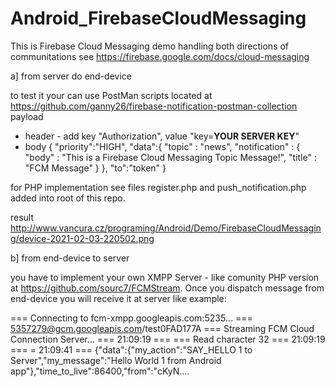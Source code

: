 # Android_FirebaseCloudMessaging
This is Firebase Cloud Messaging demo handling both directions of communitations
see https://firebase.google.com/docs/cloud-messaging

a] from server do end-device

to test it your can use PostMan scripts located at https://github.com/ganny26/firebase-notification-postman-collection
payload
- header - add key "Authorization", value "key=**YOUR SERVER KEY**"
- body
{
  "priority":"HIGH",
  "data":{
      "topic" : "news",
    "notification" : {
      "body" : "This is a Firebase Cloud Messaging Topic Message!",
      "title" : "FCM Message"
      }
  },
  "to":"token"
}

for PHP implementation see files register.php and push_notification.php added into root of this repo.

result http://www.vancura.cz/programing/Android/Demo/FirebaseCloudMessaging/device-2021-02-03-220502.png

b] from end-device to server

you have to implement your own XMPP Server - like comunity PHP version at https://github.com/sourc7/FCMStream.
Once you dispatch message from end-device you will receive it at server like example:

=== Connecting to fcm-xmpp.googleapis.com:5235...  === 5357279@gcm.googleapis.com/test0FAD177A === Streaming FCM Cloud Connection Server... === 21:09:19 === === Read character 32 === 21:09:19 === =  21:09:41 === {"data":{"my_action":"SAY_HELLO 1 to Server","my_message":"Hello World 1 from Android app"},"time_to_live":86400,"from":"cKyN....


